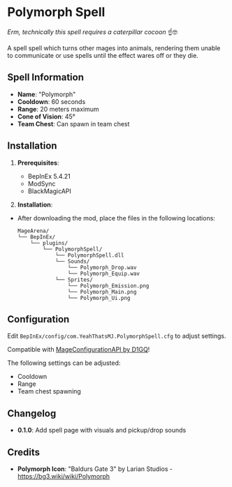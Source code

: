 ﻿# Polymorph Spell
*Erm, technically this spell requires a caterpillar cocoon* ☝️🤓

A spell spell which turns other mages into animals,
rendering them unable to communicate or use spells until the effect wares off or they die.

## Spell Information
* **Name**: "Polymorph"
* **Cooldown**: 60 seconds
* **Range**: 20 meters maximum
* **Cone of Vision**: 45°
* **Team Chest**: Can spawn in team chest

## Installation

1. **Prerequisites**:
   - BepInEx 5.4.21
   - ModSync
   - BlackMagicAPI

2. **Installation**:
- After downloading the mod, place the files in the following locations:

   ```
   MageArena/
   └── BepInEx/
       └── plugins/
           └── PolymorphSpell/
			   └── PolymorphSpell.dll
			   └── Sounds/
			       └── Polymorph_Drop.wav
			       └── Polymorph_Equip.wav
			   └── Sprites/
			       └── Polymorph_Emission.png
			       └── Polymorph_Main.png
			       └── Polymorph_Ui.png
   ```
## Configuration
Edit `BepInEx/config/com.YeahThatsMJ.PolymorphSpell.cfg` to adjust settings.

Compatible with [MageConfigurationAPI by D1GQ](https://thunderstore.io/c/mage-arena/p/D1GQ/MageConfigurationAPI/)!

The following settings can be adjusted:
* Cooldown
* Range
* Team chest spawning

## Changelog
* **0.1.0**: Add spell page with visuals and pickup/drop sounds

## Credits
* **Polymorph Icon**: "Baldurs Gate 3" by Larian Studios - https://bg3.wiki/wiki/Polymorph